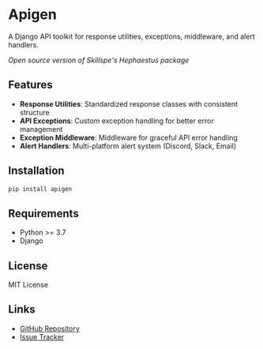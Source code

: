# Apigen

A Django API toolkit for response utilities, exceptions, middleware, and alert handlers.

_Open source version of Skillspe's Hephaestus package_

## Features

- **Response Utilities**: Standardized response classes with consistent structure
- **API Exceptions**: Custom exception handling for better error management
- **Exception Middleware**: Middleware for graceful API error handling
- **Alert Handlers**: Multi-platform alert system (Discord, Slack, Email)

## Installation

```bash
pip install apigen
```

## Requirements

- Python >= 3.7
- Django

## License

MIT License

## Links

- [GitHub Repository](https://github.com/ramsuthar305/apigen)
- [Issue Tracker](https://github.com/ramsuthar305/apigen/issues)
